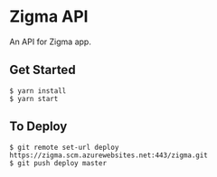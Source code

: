 # Zigma API

An API for Zigma app.

## Get Started

```
$ yarn install
$ yarn start
```

## To Deploy

```
$ git remote set-url deploy https://zigma.scm.azurewebsites.net:443/zigma.git
$ git push deploy master
```
